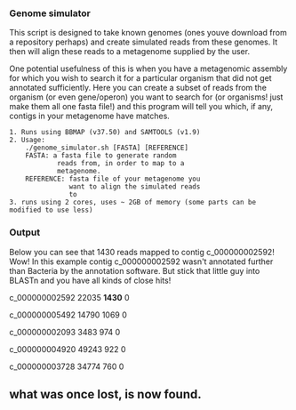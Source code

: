 ### Genome simulator

This script is designed to take known genomes (ones youve download from a repository perhaps)
and create simulated reads from these genomes. It then will align these reads to a metagenome 
supplied by the user.

One potential usefulness of this is when you have a metagenomic assembly for which you wish
to search it for a particular organism that did not get annotated sufficiently. Here you can 
create a subset of reads from the organism (or even gene/operon) you want to search for (or organisms! just make them
all one fasta file!) and this program will tell you which, if any, contigs in your metagenome have
matches.

	1. Runs using BBMAP (v37.50) and SAMTOOLS (v1.9)
	2. Usage:
		./genome_simulator.sh [FASTA] [REFERENCE]
		FASTA: a fasta file to generate random
		        reads from, in order to map to a
		        metagenome.
		REFERENCE: fasta file of your metagenome you
		           want to align the simulated reads
		           to
	3. runs using 2 cores, uses ~ 2GB of memory (some parts can be modified to use less)
	
	
### Output
Below you can see that 1430 reads mapped to contig c_000000002592! Wow! In this example
contig c_000000002592 wasn't annotated further than Bacteria by the annotation software. But 
stick that little guy into BLASTn and you have all kinds of close hits!

c_000000002592	22035	**1430**	0

c_000000005492	14790	1069	0

c_000000002093	3483	974	0

c_000000004920	49243	922	0

c_000000003728	34774	760	0

## what was once lost, is now found.

